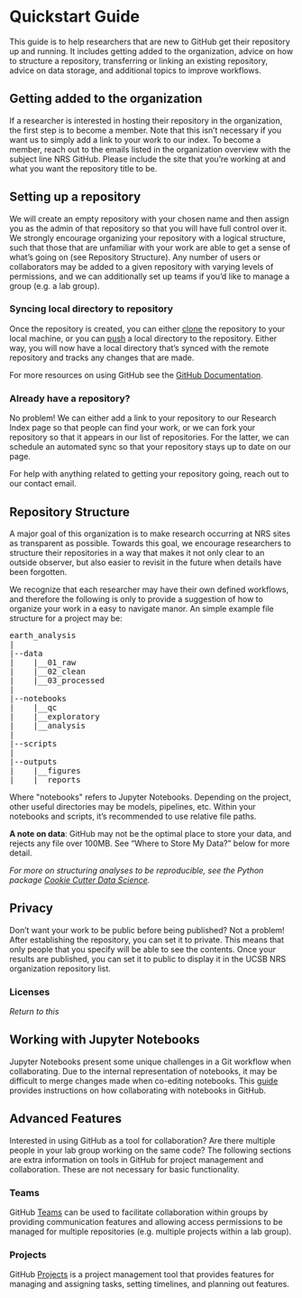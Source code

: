 # Quickstart Guide

This guide is to help researchers that are new to GitHub get their repository up and running. It includes getting added to the organization, advice on how to structure a repository, transferring or linking an existing repository, advice on data storage, and additional topics to improve workflows. 

## Getting added to the organization

If a researcher is interested in hosting their repository in the organization, the first step is to become a member. Note that this isn’t necessary if you want us to simply add a link to your work to our index. To become a member, reach out to the emails listed in the organization overview with the subject line NRS GitHub. Please include the site that you’re working at and what you want the repository title to be.

## Setting up a repository

We will create an empty repository with your chosen name and then assign you as the admin of that repository so that you will have full control over it. We strongly encourage organizing your repository with a logical structure, such that those that are unfamiliar with your work are able to get a sense of what’s going on (see Repository Structure). Any number of users or collaborators may be added to a given repository with varying levels of permissions, and we can additionally set up teams if you’d like to manage a group (e.g. a lab group). 

### Syncing local directory to repository

Once the repository is created, you can either [clone](https://docs.github.com/en/get-started/using-git/about-git#github-and-the-command-line) the repository to your local machine, or you can [push](https://docs.github.com/en/get-started/using-git/pushing-commits-to-a-remote-repository) a local directory to the repository. Either way, you will now have a local directory that’s synced with the remote repository and tracks any changes that are made. 

For more resources on using GitHub see the [GitHub Documentation](https://docs.github.com/en/get-started).

### Already have a repository?

No problem! We can either add a link to your repository to our Research Index page so that people can find your work, or we can fork your repository so that it appears in our list of repositories. For the latter, we can schedule an automated sync so that your repository stays up to date on our page.

For help with anything related to getting your repository going, reach out to our contact email. 

## Repository Structure

A major goal of this organization is to make research occurring at NRS sites as transparent as possible. Towards this goal, we encourage researchers to structure their repositories in a way that makes it not only clear to an outside observer, but also easier to revisit in the future when details have been forgotten.

We recognize that each researcher may have their own defined workflows, and therefore the following is only to provide a suggestion of how to organize your work in a easy to navigate manor. An simple example file structure for a project may be: 

<pre>
earth_analysis  
|  
|--data  
|    |__01_raw  
|    |__02_clean  
|    |__03_processed  
|  
|--notebooks  
|    |__qc   
|    |__exploratory  
|    |__analysis  
|  
|--scripts  
|  
|--outputs  
|    |__figures  
|    |__reports  
</pre>
  
Where "notebooks" refers to Jupyter Notebooks. Depending on the project, other useful directories may be models, pipelines, etc. Within your notebooks and scripts, it’s recommended to use relative file paths. 

**A note on data**: GitHub may not be the optimal place to store your data, and rejects any file over 100MB. See “Where to Store My Data?” below for more detail. 

*For more on structuring analyses to be reproducible, see the Python package [Cookie Cutter Data Science](https://cookiecutter-data-science.drivendata.org/).*

## Privacy

Don’t want your work to be public before being published? Not a problem! After establishing the repository, you can set it to private. This means that only people that you specify will be able to see the contents. Once your results are published, you can set it to public to display it in the UCSB NRS organization repository list. 

### Licenses

*Return to this*

## Working with Jupyter Notebooks

Jupyter Notebooks present some unique challenges in a Git workflow when collaborating. Due to the internal representation of notebooks, it may be difficult to merge changes made when co-editing notebooks. This [guide](https://www.reviewnb.com/git-jupyter-notebook-ultimate-guide) provides instructions on how collaborating with notebooks in GitHub. 

## Advanced Features

Interested in using GitHub as a tool for collaboration? Are there multiple people in your lab group working on the same code? The following sections are extra information on tools in GitHub for project management and collaboration. These are not necessary for basic functionality.

### Teams

GitHub [Teams](https://docs.github.com/en/organizations/organizing-members-into-teams/about-teams) can be used to facilitate collaboration within groups by providing communication features and allowing access permissions to be managed for multiple repositories (e.g. multiple projects within a lab group). 

### Projects

GitHub [Projects](https://docs.github.com/en/issues/planning-and-tracking-with-projects/learning-about-projects/about-projects) is a project management tool that provides features for managing and assigning tasks, setting timelines, and planning out features.


